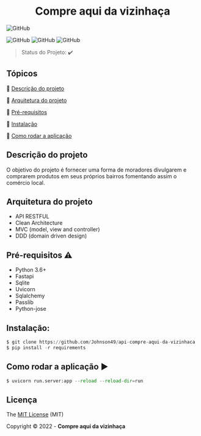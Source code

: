 <h1 align="center"> Compre aqui da vizinhaça </h1>

![GitHub](http://img.shields.io/static/v1?label=STATUS&message=CONCLUIDO&color=GREEN&style=for-the-badge)

![GitHub](https://img.shields.io/github/license/Johnson49/api-compre-aqui-da-vizinhaca)
![GitHub](http://img.shields.io/static/v1?label=Python&message=3.10.4&color=blue&style=for-the-badge&logo=python)
![GitHub](http://img.shields.io/static/v1?label=FastAPI&message=0.79.0&color=green&style=for-the-badge&logo=fastapi)

> Status do Projeto: :heavy_check_mark: 

## Tópicos 

:small_blue_diamond: [Descrição do projeto](#descrição-do-projeto)

:small_blue_diamond: [ Arquitetura do projeto](#arquitetura-do-projeto)

:small_blue_diamond: [Pré-requisitos](#pré-requisitos)

:small_blue_diamond: [Instalação](#instalação)

:small_blue_diamond: [Como rodar a aplicação](#como-rodar-a-aplicação)


## Descrição do projeto

O objetivo do projeto é fornecer uma forma de moradores divulgarem e comprarem produtos em seus próprios bairros fomentando assim o comércio local.


## Arquitetura do projeto

* API RESTFUL
* Clean Architecture 
* MVC (model, view and controller)
* DDD (domain driven design)


## Pré-requisitos :warning:

* Python 3.6+
* Fastapi
* Sqlite
* Uvicorn
* Sqlalchemy
* Passlib
* Python-jose

## Instalação: 

```python
$ git clone https://github.com/Johnson49/api-compre-aqui-da-vizinhaca
$ pip install -r requirements
```  

## Como rodar a aplicação :arrow_forward:
```python
$ uvicorn run.server:app --reload --reload-dir=run
```

## Licença

The [MIT License]() (MIT)

Copyright :copyright: 2022 - **Compre aqui da vizinhaça**
